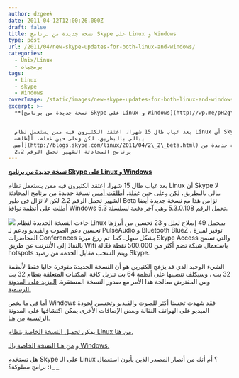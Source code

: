 ```yaml
---
author: dzgeek
date: 2011-04-12T12:00:26.000Z
draft: false
title: نسخة جديدة من برنامج Skype على Linux و Windows
type: post
url: /2011/04/new-skype-updates-for-both-linux-and-windows/
categories:
  - Unix/Linux
  - برمجيات
tags:
  - Linux
  - skype
  - Windows
coverImage: /static/images/new-skype-updates-for-both-linux-and-windows/skype-linux.jpg
excerpt: >-
  **[نسخة جديدة من برنامج Skype على Linux و Windows](http://wp.me/pH2gY-1VW)**


  بعد غياب طال 15 شهرا، اعتقد الكثيرون فيه ممن يستعمل نظام Linux أن Skype لا
  يبالي بالبطريق، لكن وعلى حين غفلة، أ[طلقت
  أمس](http://blogs.skype.com/linux/2011/04/2\_2\_beta.html) نسخة جديدة من
  برنامج المحادثة الشهير تحمل الرقم 2.2
---
```

**[نسخة جديدة من برنامج Skype على Linux و Windows](http://wp.me/pH2gY-1VW)**

بعد غياب طال 15 شهرا، اعتقد الكثيرون فيه ممن يستعمل نظام Linux أن Skype لا يبالي بالبطريق، لكن وعلى حين غفلة، أ[طلقت أمس](http://blogs.skype.com/linux/2011/04/2\_2\_beta.html) نسخة جديدة من برنامج المحادثة الشهير تحمل الرقم 2.2 لكن لا تزال في طور Beta تزامن هذا مع نسخة جديدة أيضا أطلت على أنظمة نوافذ Windows تحمل الرقم 5.3.0.108 وهي آخر دفعة لسلسلة 5.3.

![](/static/images/new-skype-updates-for-both-linux-and-windows/skype-linux.jpg) جاءت النسخة الجديدة لنظام Linux بمجمل 49 إصلاح لعلل و 23 تحسين من أبرزها تحسين دعم الصوت والفيديو ودعم لـ PulseAudio و Bluetooth BlueZ ، توفير لميزة المحاضرات Conferences بشكل سهل. كما  تم زرع ميزة Skype Access والتي تسمح بالنفاذ إلى الأنترنت عن طريق Wifi باستعمال شبكة تضم أكثر من 500.000 نقطة فعّالة hotspots ويتم السحب مقابل الخدمة من رصيد Skype.

الشيء الوحيد الذي قد يزعج الكثيرين هو أن النسخة الجديدة متوفرة حاليا فقط لأنظمة 32 بت ، وسيكلف تنصيبها على أنظمة 64 بت تنزيل كافة المكتبات المتعلقة بنظام 32 بت ومن المفترض معالجة هذا الأمر مع صدور النسخة المستقرة. [المزيد على المدونة الرسمية.](http://blogs.skype.com/linux/2011/04/2\_2\_beta.html)

أما في ما يخص Windows فقد شهدت تحسنا أكثر للصوت والفيديو وتحسين لجودة الفيديو على الهواتف النقالة وبعض الإضافات الأخرى يمكن اكتشافها على المدونة الرئيسية [من هنا](http://blogs.skype.com/garage/2011/04/skype\_53\_for_windows_improved_received_video_quality_on_calls_with_mobiles_and_quality_improvements.html).

يمكن[ تحميل النسخة الخاصة بنظام Linux من هنا.](http://www.skype.com/go/linux?cm_mmc=PXBL%7C0700\_B6-\_-linux-20110406)

و [من هنا النسخة الخاصة بالـ Windows.](http://www.skype.com/go/getskype)

هل تستخدم Skype على الـ Linux ؟ أم أنك من أنصار المصدر الذين يأبون استعمال برامج مملوكة؟ :)**\_ \_**
